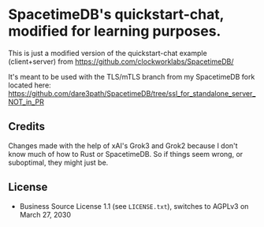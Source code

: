 # SpacetimeDB's quickstart-chat, modified for learning purposes.


This is just a modified version of the quickstart-chat example (client+server) from https://github.com/clockworklabs/SpacetimeDB/  
  
It's meant to be used with the TLS/mTLS branch from my SpacetimeDB fork located here: https://github.com/dare3path/SpacetimeDB/tree/ssl_for_standalone_server_NOT_in_PR

## Credits
Changes made with the help of xAI's Grok3 and Grok2 because I don't know much of how to Rust or SpacetimeDB. So if things seem wrong, or suboptimal, they might just be.  

## License
- Business Source License 1.1 (see `LICENSE.txt`), switches to AGPLv3 on March 27, 2030

